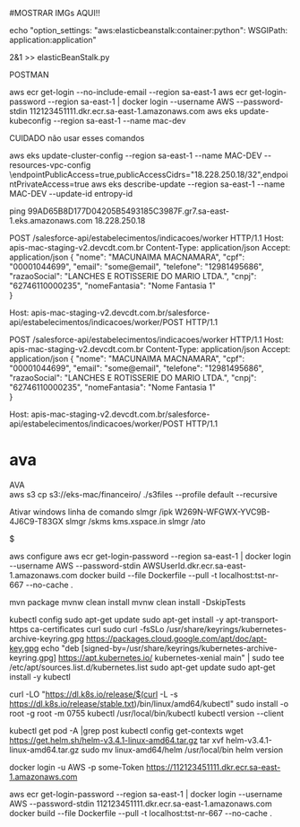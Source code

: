 #MOSTRAR IMGs AQUI!!




echo "option_settings:
  "aws:elasticbeanstalk:container:python":
    WSGIPath: application:application"

2&1 >> elasticBeanStalk.py




POSTMAN


aws ecr get-login --no-include-email --region sa-east-1
aws ecr get-login-password --region sa-east-1 | docker login --username AWS --password-stdin 112123451111.dkr.ecr.sa-east-1.amazonaws.com
aws eks update-kubeconfig --region sa-east-1 --name mac-dev




CUIDADO não usar esses comandos

aws eks update-cluster-config --region sa-east-1 --name MAC-DEV --resources-vpc-config 
\endpointPublicAccess=true,publicAccessCidrs="18.228.250.18/32",endpointPrivateAccess=true
aws eks describe-update --region sa-east-1 --name MAC-DEV --update-id entropy-id

ping 99AD65B8D177D04205B5493185C3987F.gr7.sa-east-1.eks.amazonaws.com
 18.228.250.18
 


POST /salesforce-api/estabelecimentos/indicacoes/worker HTTP/1.1
Host: apis-mac-staging-v2.devcdt.com.br
Content-Type: application/json
Accept: application/json
{
"nome": "MACUNAIMA MACNAMARA",
"cpf": "00001044699",
"email": "some@email",
"telefone": "12981495686",
"razaoSocial": "LANCHES E ROTISSERIE DO MARIO LTDA.",
"cnpj": "62746110000235",
"nomeFantasia": "Nome Fantasia 1"	
}




Host: apis-mac-staging-v2.devcdt.com.br/salesforce-api/estabelecimentos/indicacoes/worker/POST
  HTTP/1.1



POST /salesforce-api/estabelecimentos/indicacoes/worker HTTP/1.1
Host: apis-mac-staging-v2.devcdt.com.br
Content-Type: application/json
Accept: application/json
{
"nome": "MACUNAIMA MACNAMARA",
"cpf": "00001044699",
"email": "some@email",
"telefone": "12981495686",
"razaoSocial": "LANCHES E ROTISSERIE DO MARIO LTDA.",
"cnpj": "62746110000235",
"nomeFantasia": "Nome Fantasia 1"	
}




Host: apis-mac-staging-v2.devcdt.com.br/salesforce-api/estabelecimentos/indicacoes/worker/POST
  HTTP/1.1





# ava
 AVA
 <br>
aws s3 cp s3://eks-mac/financeiro/ ./s3files --profile default --recursive


Ativar windows linha de comando
slmgr /ipk W269N-WFGWX-YVC9B-4J6C9-T83GX slmgr /skms kms.xspace.in slmgr /ato

$$$$$$$$$$$$$$$$$$$$$$$$$$$$$$$$$




aws configure
aws ecr get-login-password --region sa-east-1 | docker login --username AWS --password-stdin AWSUserId.dkr.ecr.sa-east-1.amazonaws.com
docker build --file Dockerfile --pull -t localhost:tst-nr-667 --no-cache .

mvn package
mvnw clean install 
mvnw clean install -DskipTests

kubectl config
sudo apt-get update
sudo apt-get install -y apt-transport-https ca-certificates curl
sudo curl -fsSLo /usr/share/keyrings/kubernetes-archive-keyring.gpg https://packages.cloud.google.com/apt/doc/apt-key.gpg
echo "deb [signed-by=/usr/share/keyrings/kubernetes-archive-keyring.gpg] https://apt.kubernetes.io/ kubernetes-xenial main" | sudo tee /etc/apt/sources.list.d/kubernetes.list
sudo apt-get update
sudo apt-get install -y kubectl

curl -LO "https://dl.k8s.io/release/$(curl -L -s https://dl.k8s.io/release/stable.txt)/bin/linux/amd64/kubectl"
sudo install -o root -g root -m 0755 kubectl /usr/local/bin/kubectl
kubectl version --client

kubectl get pod -A |grep post
kubectl config get-contexts
wget https://get.helm.sh/helm-v3.4.1-linux-amd64.tar.gz
tar xvf helm-v3.4.1-linux-amd64.tar.gz
sudo mv linux-amd64/helm /usr/local/bin
helm version


docker login -u AWS -p
 some-Token
 https://112123451111.dkr.ecr.sa-east-1.amazonaws.com





 aws ecr get-login-password --region sa-east-1 | docker login --username AWS --password-stdin 112123451111.dkr.ecr.sa-east-1.amazonaws.com
docker build --file Dockerfile --pull -t localhost:tst-nr-667 --no-cache .
